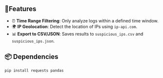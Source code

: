 ## 🔄Features

- ⏰ **Time Range Filtering**: Only analyze logs within a defined time window.
- 🌍 **IP Geolocation**: Detect the location of IPs using `ip-api.com`.
- 📊 **Export to CSV/JSON**: Saves results to `suspicious_ips.csv` and `suspicious_ips.json`.

## 📦 Dependencies

```bash
pip install requests pandas
